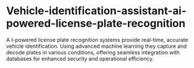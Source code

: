 # Vehicle-identification-assistant-ai-powered-license-plate-recognition
A I-powered license plate recognition systems provide real-time, accurate vehicle identification. Using advanced machine learning  they capture and decode plates in various conditions, offering seamless integration with databases for enhanced security and operational efficiency.

